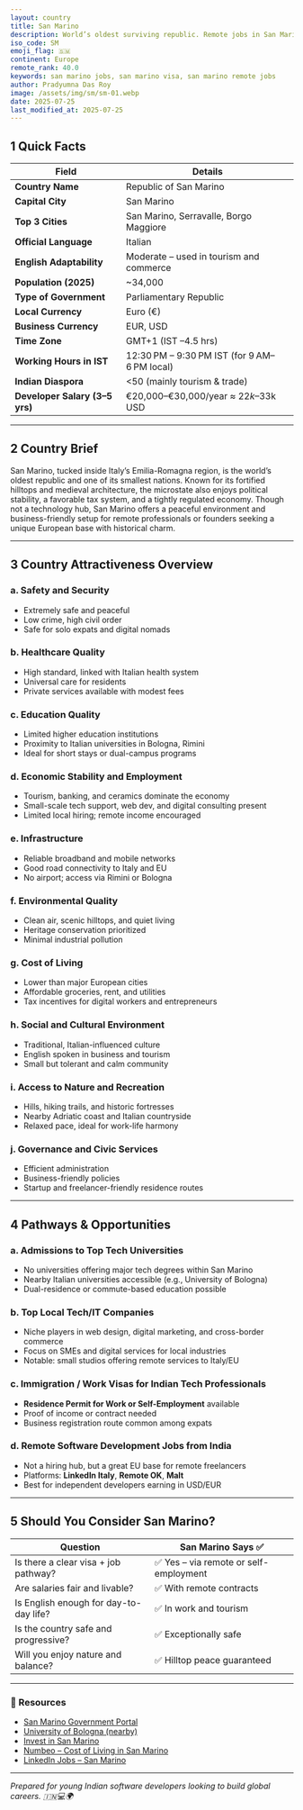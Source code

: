 ```yaml
---
layout: country
title: San Marino
description: World’s oldest surviving republic. Remote jobs in San Marino. Trilp AI curated info. Indians in San Marino.
iso_code: SM
emoji_flag: 🇸🇲
continent: Europe
remote_rank: 40.0
keywords: san marino jobs, san marino visa, san marino remote jobs
author: Pradyumna Das Roy
image: /assets/img/sm/sm-01.webp
date: 2025-07-25
last_modified_at: 2025-07-25
---
```


## 1 Quick Facts

| Field                          | Details                                      |
| ------------------------------ | -------------------------------------------- |
| **Country Name**               | Republic of San Marino                       |
| **Capital City**               | San Marino                                   |
| **Top 3 Cities**               | San Marino, Serravalle, Borgo Maggiore       |
| **Official Language**          | Italian                                      |
| **English Adaptability**       | Moderate – used in tourism and commerce      |
| **Population (2025)**          | ~34,000                                      |
| **Type of Government**         | Parliamentary Republic                       |
| **Local Currency**             | Euro (€)                                     |
| **Business Currency**          | EUR, USD                                     |
| **Time Zone**                  | GMT+1 (IST –4.5 hrs)                         |
| **Working Hours in IST**       | 12:30 PM – 9:30 PM IST (for 9 AM–6 PM local) |
| **Indian Diaspora**            | <50 (mainly tourism & trade)                 |
| **Developer Salary (3–5 yrs)** | €20,000–€30,000/year ≈ $22k–$33k USD         |

---

## 2 Country Brief

San Marino, tucked inside Italy’s Emilia-Romagna region, is the world’s oldest republic and one of its smallest nations. Known for its fortified hilltops and medieval architecture, the microstate also enjoys political stability, a favorable tax system, and a tightly regulated economy. Though not a technology hub, San Marino offers a peaceful environment and business-friendly setup for remote professionals or founders seeking a unique European base with historical charm.

---

## 3 Country Attractiveness Overview

### a. Safety and Security

- Extremely safe and peaceful
- Low crime, high civil order
- Safe for solo expats and digital nomads

### b. Healthcare Quality

- High standard, linked with Italian health system
- Universal care for residents
- Private services available with modest fees

### c. Education Quality

- Limited higher education institutions
- Proximity to Italian universities in Bologna, Rimini
- Ideal for short stays or dual-campus programs

### d. Economic Stability and Employment

- Tourism, banking, and ceramics dominate the economy
- Small-scale tech support, web dev, and digital consulting present
- Limited local hiring; remote income encouraged

### e. Infrastructure

- Reliable broadband and mobile networks
- Good road connectivity to Italy and EU
- No airport; access via Rimini or Bologna

### f. Environmental Quality

- Clean air, scenic hilltops, and quiet living
- Heritage conservation prioritized
- Minimal industrial pollution

### g. Cost of Living

- Lower than major European cities
- Affordable groceries, rent, and utilities
- Tax incentives for digital workers and entrepreneurs

### h. Social and Cultural Environment

- Traditional, Italian-influenced culture
- English spoken in business and tourism
- Small but tolerant and calm community

### i. Access to Nature and Recreation

- Hills, hiking trails, and historic fortresses
- Nearby Adriatic coast and Italian countryside
- Relaxed pace, ideal for work-life harmony

### j. Governance and Civic Services

- Efficient administration
- Business-friendly policies
- Startup and freelancer-friendly residence routes

---

## 4 Pathways & Opportunities

### a. Admissions to Top Tech Universities

- No universities offering major tech degrees within San Marino
- Nearby Italian universities accessible (e.g., University of Bologna)
- Dual-residence or commute-based education possible

### b. Top Local Tech/IT Companies

- Niche players in web design, digital marketing, and cross-border commerce
- Focus on SMEs and digital services for local industries
- Notable: small studios offering remote services to Italy/EU

### c. Immigration / Work Visas for Indian Tech Professionals

- **Residence Permit for Work or Self-Employment** available
- Proof of income or contract needed
- Business registration route common among expats

### d. Remote Software Development Jobs from India

- Not a hiring hub, but a great EU base for remote freelancers
- Platforms: **LinkedIn Italy**, **Remote OK**, **Malt**
- Best for independent developers earning in USD/EUR

---

## 5 Should You Consider San Marino?

| Question                               | San Marino Says ✅                     |
| -------------------------------------- | -------------------------------------- |
| Is there a clear visa + job pathway?   | ✅ Yes – via remote or self-employment |
| Are salaries fair and livable?         | ✅ With remote contracts               |
| Is English enough for day-to-day life? | ✅ In work and tourism                 |
| Is the country safe and progressive?   | ✅ Exceptionally safe                  |
| Will you enjoy nature and balance?     | ✅ Hilltop peace guaranteed            |

---

### 🔗 Resources

- [San Marino Government Portal](https://www.sanmarino.sm/)
- [University of Bologna (nearby)](https://www.unibo.it/)
- [Invest in San Marino](https://www.camcom.sm/)
- [Numbeo – Cost of Living in San Marino](https://www.numbeo.com/cost-of-living/in/San-Marino)
- [LinkedIn Jobs – San Marino](https://www.linkedin.com/jobs/search/?location=San%20Marino)

---

_Prepared for young Indian software developers looking to build global careers. 🇮🇳💻🌍_
